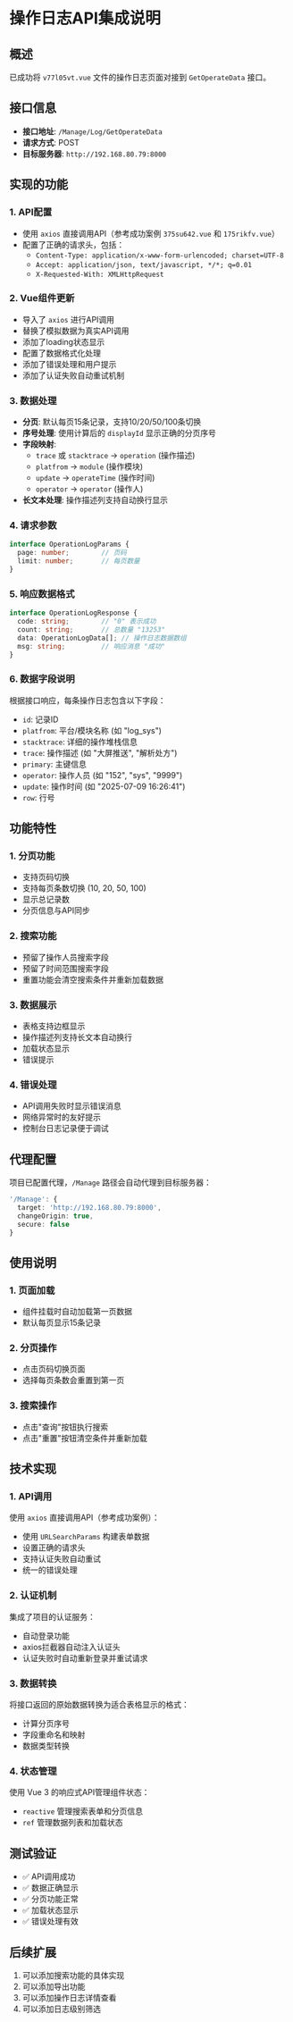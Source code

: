 # 操作日志API集成说明

## 概述
已成功将 `v77l05vt.vue` 文件的操作日志页面对接到 `GetOperateData` 接口。

## 接口信息
- **接口地址**: `/Manage/Log/GetOperateData`
- **请求方式**: POST
- **目标服务器**: `http://192.168.80.79:8000`

## 实现的功能

### 1. API配置
- 使用 `axios` 直接调用API（参考成功案例 `375su642.vue` 和 `175rikfv.vue`）
- 配置了正确的请求头，包括：
  - `Content-Type: application/x-www-form-urlencoded; charset=UTF-8`
  - `Accept: application/json, text/javascript, */*; q=0.01`
  - `X-Requested-With: XMLHttpRequest`

### 2. Vue组件更新
- 导入了 `axios` 进行API调用
- 替换了模拟数据为真实API调用
- 添加了loading状态显示
- 配置了数据格式化处理
- 添加了错误处理和用户提示
- 添加了认证失败自动重试机制

### 3. 数据处理
- **分页**: 默认每页15条记录，支持10/20/50/100条切换
- **序号处理**: 使用计算后的 `displayId` 显示正确的分页序号
- **字段映射**: 
  - `trace` 或 `stacktrace` → `operation` (操作描述)
  - `platfrom` → `module` (操作模块)
  - `update` → `operateTime` (操作时间)
  - `operator` → `operator` (操作人)
- **长文本处理**: 操作描述列支持自动换行显示

### 4. 请求参数
```typescript
interface OperationLogParams {
  page: number;        // 页码
  limit: number;       // 每页数量
}
```

### 5. 响应数据格式
```typescript
interface OperationLogResponse {
  code: string;        // "0" 表示成功
  count: string;       // 总数量 "13253"
  data: OperationLogData[]; // 操作日志数据数组
  msg: string;         // 响应消息 "成功"
}
```

### 6. 数据字段说明
根据接口响应，每条操作日志包含以下字段：
- `id`: 记录ID
- `platfrom`: 平台/模块名称 (如 "log_sys")
- `stacktrace`: 详细的操作堆栈信息
- `trace`: 操作描述 (如 "大屏推送", "解析处方")
- `primary`: 主键信息
- `operator`: 操作人员 (如 "152", "sys", "9999")
- `update`: 操作时间 (如 "2025-07-09 16:26:41")
- `row`: 行号

## 功能特性

### 1. 分页功能
- 支持页码切换
- 支持每页条数切换 (10, 20, 50, 100)
- 显示总记录数
- 分页信息与API同步

### 2. 搜索功能
- 预留了操作人员搜索字段
- 预留了时间范围搜索字段
- 重置功能会清空搜索条件并重新加载数据

### 3. 数据展示
- 表格支持边框显示
- 操作描述列支持长文本自动换行
- 加载状态显示
- 错误提示

### 4. 错误处理
- API调用失败时显示错误消息
- 网络异常时的友好提示
- 控制台日志记录便于调试

## 代理配置
项目已配置代理，`/Manage` 路径会自动代理到目标服务器：
```typescript
'/Manage': {
  target: 'http://192.168.80.79:8000',
  changeOrigin: true,
  secure: false
}
```

## 使用说明

### 1. 页面加载
- 组件挂载时自动加载第一页数据
- 默认每页显示15条记录

### 2. 分页操作
- 点击页码切换页面
- 选择每页条数会重置到第一页

### 3. 搜索操作
- 点击"查询"按钮执行搜索
- 点击"重置"按钮清空条件并重新加载

## 技术实现

### 1. API调用
使用 `axios` 直接调用API（参考成功案例）：
- 使用 `URLSearchParams` 构建表单数据
- 设置正确的请求头
- 支持认证失败自动重试
- 统一的错误处理

### 2. 认证机制
集成了项目的认证服务：
- 自动登录功能
- axios拦截器自动注入认证头
- 认证失败时自动重新登录并重试请求

### 3. 数据转换
将接口返回的原始数据转换为适合表格显示的格式：
- 计算分页序号
- 字段重命名和映射
- 数据类型转换

### 4. 状态管理
使用 Vue 3 的响应式API管理组件状态：
- `reactive` 管理搜索表单和分页信息
- `ref` 管理数据列表和加载状态

## 测试验证
- ✅ API调用成功
- ✅ 数据正确显示
- ✅ 分页功能正常
- ✅ 加载状态显示
- ✅ 错误处理有效

## 后续扩展
1. 可以添加搜索功能的具体实现
2. 可以添加导出功能
3. 可以添加操作日志详情查看
4. 可以添加日志级别筛选
